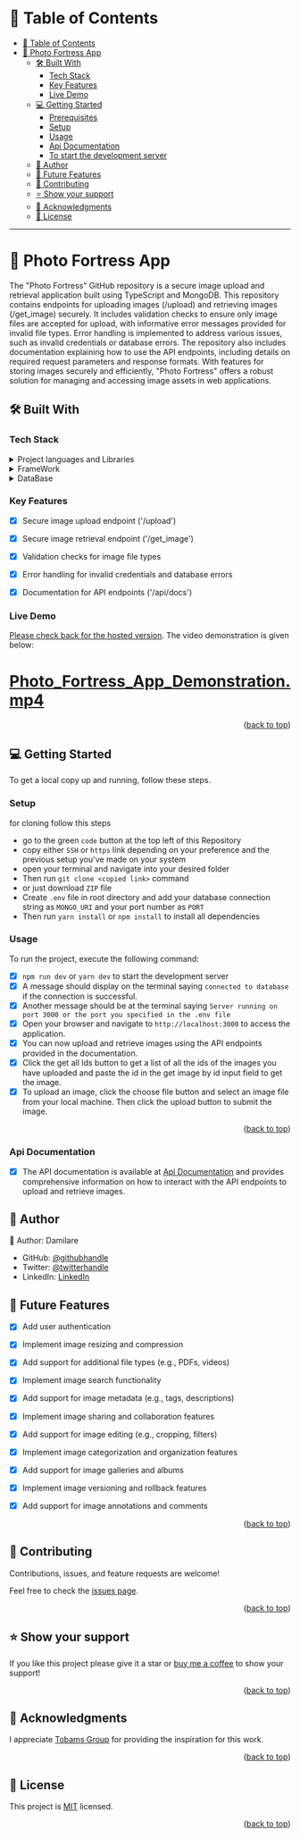 ﻿# 📗 Table of Contents
- [📗 Table of Contents](#-table-of-contents)
- [📖 Photo Fortress App](#-Photo-Fortress-App)
  - [🛠 Built With ](#-built-with-)
    - [Tech Stack ](#tech-stack-)
    - [Key Features ](#key-features-)
    - [Live Demo](#live-demo)
  - [💻 Getting Started ](#-getting-started-)
    - [Prerequisites](#prerequisites)
    - [Setup](#setup)
    - [Usage](#usage)
    - [Api Documentation](#api-documentation)
    - [To start the development server](#to-start-the-development-server)
  - [👥 Author ](#-author-)
  - [🔭 Future Features ](#-future-features-)
  - [🤝 Contributing ](#-contributing-)
  - [⭐️ Show your support ](#️-show-your-support-)
  - [🙏 Acknowledgments ](#-acknowledgments-)
  - [📝 License ](#-license-)


 <hr>

<!-- PROJECT DESCRIPTION -->

# 📖 Photo Fortress App<a name="Photo-Fortress-App"></a>

The "Photo Fortress" GitHub repository is a secure image upload and retrieval application built using TypeScript and MongoDB. This repository contains endpoints for uploading images (/upload) and retrieving images (/get_image) securely. It includes validation checks to ensure only image files are accepted for upload, with informative error messages provided for invalid file types. Error handling is implemented to address various issues, such as invalid credentials or database errors. The repository also includes documentation explaining how to use the API endpoints, including details on required request parameters and response formats. With features for storing images securely and efficiently, "Photo Fortress" offers a robust solution for managing and accessing image assets in web applications.


## 🛠 Built With <a name="built-with"></a>

### Tech Stack <a name="tech-stack"></a>

<details>
  <summary>Project languages and Libraries </summary>
  <ul>
    <li>TypeScript</li>
    <li>JavaScript</li>
  </ul>
</details>

<details>
  <summary>FrameWork</summary>
  <ul>
    <li>Node.js</li>
    <li>Express.js</li>
    <li>Dotenv</li>
    <li>multer</li>
  </ul>
</details>

<details>
  <summary>DataBase</summary>
  <ul>
    <li>MongoDB</li>
    <li>Mongoose</li>
  </ul>
</details>


### Key Features <a name="key-features"></a>

- [x] Secure image upload endpoint ('/upload')
- [x] Secure image retrieval endpoint ('/get_image')
- [x] Validation checks for image file types
- [x] Error handling for invalid credentials and database errors
- [x] Documentation for API endpoints ('/api/docs')


### Live Demo <a name="live-demo"></a>

[Please check back for the hosted version](#). The video demonstration is given below:

# [Photo_Fortress_App_Demonstration.mp4](https://drive.google.com/file/d/1LFj3T5j9kyXrdPIWlK3YrjBbdQF9Zdu6/view?usp=sharing)


<p align="right">(<a href="#readme-top">back to top</a>)</p>

## 💻 Getting Started <a name="getting-started"></a>

To get a local copy up and running, follow these steps.

### Setup

for cloning follow this steps
- go to the green `code` button at the top left of this Repository
- copy either `SSH` or `https` link depending on your preference and the previous setup you've made on your system
- open your terminal and navigate into your desired folder
-  Then run `git clone <copied link>` command
- or just download `ZIP` file
- Create `.env` file in root directory and add your database connection string as `MONGO_URI` and your port number as `PORT`
- Then run `yarn install` or `npm install`  to install all dependencies

### Usage
To run the project, execute the following command:

- [x] `npm run dev` or `yarn dev` to start the development server
- [x] A message should display on the terminal saying `connected to database` if the connection is successful.
- [x] Another message should be at the terminal saying `Server running on port 3000 or the port you specified in the .env file`
- [x] Open your browser and navigate to `http://localhost:3000` to access the application.
- [x] You can now upload and retrieve images using the API endpoints provided in the documentation.
- [x] Click the get all Ids button to get a list of all the ids of the images you have uploaded and paste the id in the get image by id input field to get the image.
- [x] To upload an image, click the choose file button and select an image file from your local machine. Then click the upload button to submit the image.

<p align="right">(<a href="#readme-top">back to top</a>)</p>

### Api Documentation <a name="api-documentation"></a>

- [x] The API documentation is available at [Api Documentation](./documentation/api-documentation.md) and provides comprehensive information on how to interact with the API endpoints to upload and retrieve images.

<!-- AUTHORS -->

## 👥 Author <a name="authors"></a>

👤 Author: Damilare

- GitHub: [@githubhandle](https://github.com/Bestbynature)
- Twitter: [@twitterhandle](https://twitter.com/Dammybest)
- LinkedIn: [LinkedIn](https://www.linkedin.com/in/damilareismailabestbynature/)



## 🔭 Future Features <a name="future-features"></a>

- [x] Add user authentication
- [x] Implement image resizing and compression
- [x] Add support for additional file types (e.g., PDFs, videos)
- [x] Implement image search functionality
- [x] Add support for image metadata (e.g., tags, descriptions)
- [x] Implement image sharing and collaboration features
- [x] Add support for image editing (e.g., cropping, filters)
- [x] Implement image categorization and organization features
- [x] Add support for image galleries and albums
- [x] Implement image versioning and rollback features
- [x] Add support for image annotations and comments


<p align="right">(<a href="#readme-top">back to top</a>)</p>

<!-- CONTRIBUTING -->

## 🤝 Contributing <a name="contributing"></a>

Contributions, issues, and feature requests are welcome!

Feel free to check the [issues page](../../issues/).

<p align="right">(<a href="#readme-top">back to top</a>)</p>

<!-- SUPPORT -->

## ⭐️ Show your support <a name="support"></a>

If you like this project please give it a star or [buy me a coffee](https://www.buymeacoffee.com/dammylare) to show your support!

<p align="right">(<a href="#readme-top">back to top</a>)</p>

<!-- ACKNOWLEDGEMENTS -->

## 🙏 Acknowledgments <a name="acknowledgements"></a>


I appreciate [Tobams Group](https://tobamsgroup.com) for providing the inspiration for this work.

<p align="right">(<a href="#readme-top">back to top</a>)</p>


<!-- LICENSE -->

## 📝 License <a name="license"></a>

This project is [MIT](./LICENSE) licensed.


<p align="right">(<a href="#readme-top">back to top</a>)</p>
